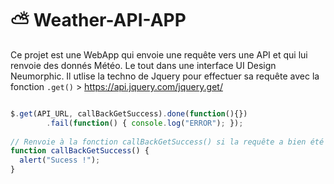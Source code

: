 # ⛅ Weather-API-APP
Ce projet est une WebApp qui envoie une requête vers une API et qui lui renvoie des donnés Météo. Le tout dans une interface UI Design Neumorphic.
Il utlise la techno de Jquery pour effectuer sa requête avec la fonction ``.get()`` > https://api.jquery.com/jquery.get/
<br>
```javascript 

$.get(API_URL, callBackGetSuccess).done(function(){})
        .fail(function() { console.log("ERROR"); });
        
// Renvoie à la fonction callBackGetSuccess() si la requête a bien été reçue et envoyée !
function callBackGetSuccess() {
  alert("Sucess !");
}
        
```
